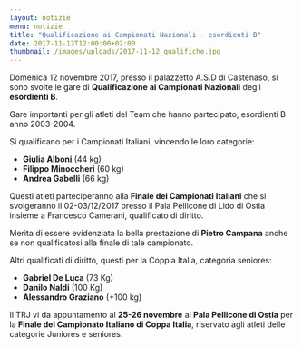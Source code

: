 ```yaml
---
layout: notizie
menu: notizie
title: "Qualificazione ai Campionati Nazionali - esordienti B"
date: 2017-11-12T12:00:00+02:00
thumbnail: /images/uploads/2017-11-12_qualifiche.jpg
---
```


Domenica 12 novembre 2017, presso il palazzetto A.S.D di Castenaso, si sono svolte le gare di **Qualificazione ai Campionati Nazionali** degli **esordienti B**.

Gare importanti per gli atleti del Team che hanno partecipato, esordienti B anno 2003-2004.

Si qualificano per i Campionati Italiani, vincendo le loro categorie:

 - **Giulia Alboni** (44 kg)
 - **Filippo Minoccheri** (60 kg)
 - **Andrea Gabelli** (66 kg)


Questi atleti parteciperanno alla **Finale dei Campionati Italiani** che si svolgeranno il 02-03/12/2017 presso il Pala Pellicone di Lido di Ostia insieme a Francesco Camerani, qualificato di diritto.

Merita di essere evidenziata la bella prestazione di **Pietro Campana** anche se non qualificatosi alla finale di tale campionato.

Altri qualificati di diritto, questi per la Coppia Italia, categoria seniores:

 - **Gabriel De Luca** (73 Kg)
 - **Danilo Naldi** (100 Kg)
 - **Alessandro Graziano** (+100 kg)

Il TRJ vi da appuntamento al **25-26 novembre** al **Pala Pellicone di Ostia** per la **Finale del Campionato Italiano di Coppa Italia**, riservato agli atleti delle categorie Juniores e seniores.
